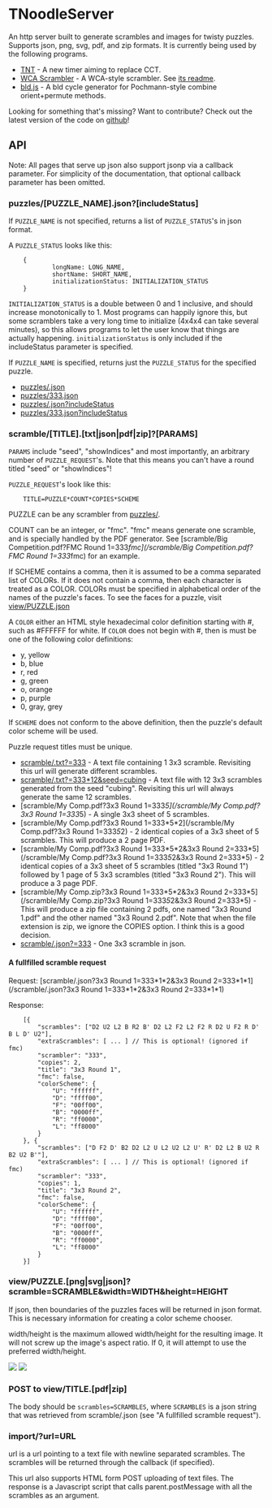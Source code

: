 # TNoodleServer #

An http server built to generate scrambles and images for twisty puzzles. Supports json, png, svg, pdf, and zip formats.  It is currently being used by the following programs.

* [TNT](/tnt/) - A new timer aiming to replace CCT.
* [WCA Scrambler](/scramble) - A WCA-style scrambler. See [its readme](/readme/scramble).
* [bld.js](/tnt/bld.html) - A bld cycle generator for Pochmann-style combine orient+permute methods.

Looking for something that's missing? Want to contribute? Check out the latest version of the code on [github](http://github.com/cubing/tnoodle)!

## API ##

Note: All pages that serve up json also support jsonp via a callback parameter. For simplicity of the documentation, that optional callback parameter has been omitted.

### puzzles/[PUZZLE_NAME].json?[includeStatus] ###

If `PUZZLE_NAME` is not specified, returns a list of `PUZZLE_STATUS`'s in json format.

A `PUZZLE_STATUS` looks like this:

        {
                longName: LONG_NAME,
                shortName: SHORT_NAME,
                initializationStatus: INITIALIZATION_STATUS
        }

`INITIALIZATION_STATUS` is a double between 0 and 1 inclusive, and should increase monotonically to 1. Most programs can happily ignore this, but some scramblers take a very long time to initialize (4x4x4 can take several minutes), so this allows programs to let the user know that things are actually happening. `initializationStatus` is only included if the includeStatus parameter is specified.

If `PUZZLE_NAME` is specified, returns just the `PUZZLE_STATUS` for the specified puzzle.

* [puzzles/.json](/puzzles/.json)
* [puzzles/333.json](/puzzles/333.json)
* [puzzles/.json?includeStatus](/puzzles/.json?includeStatus)
* [puzzles/333.json?includeStatus](/puzzles/333.json?includeStatus)

### scramble/[TITLE].[txt|json|pdf|zip]?[PARAMS] ###

`PARAMS` include "seed", "showIndices" and most importantly, an arbitrary number of `PUZZLE_REQUEST`'s. Note that this means you can't have a round titled "seed" or "showIndices"!

`PUZZLE_REQUEST`'s look like this:

        TITLE=PUZZLE*COUNT*COPIES*SCHEME

PUZZLE can be any scrambler from [puzzles/](/puzzles/).

COUNT can be an integer, or "fmc". "fmc" means generate one scramble, and is specially handled by the PDF generator. See [scramble/Big Competition.pdf?FMC Round 1=333*fmc](/scramble/Big Competition.pdf?FMC Round 1=333*fmc) for an example.

If SCHEME contains a comma, then it is assumed to be a comma separated list of COLORs. If it does not contain a comma, then each character is treated as a COLOR. COLORs must be specified in alphabetical order of the names of the puzzle's faces. To see the faces for a puzzle, visit [view/PUZZLE.json](/view/PUZZLE.json)

A `COLOR` either an HTML style hexadecimal color definition starting with #, such as #FFFFFF for white. If `COLOR` does not begin with #, then is must be one of the following color definitions:

* y, yellow
* b, blue
* r, red
* g, green
* o, orange
* p, purple
* 0, gray, grey

If `SCHEME` does not conform to the above definition, then the puzzle's default color scheme will be used.

Puzzle request titles must be unique.

* [scramble/.txt?=333](/scramble/.txt?=333) - A text file containing 1 3x3 scramble. Revisiting this url will generate different scrambles.
* [scramble/.txt?=333*12&seed=cubing](/scramble/.txt?=333*12&seed=cubing) - A text file with 12 3x3 scrambles generated from the seed "cubing". Revisiting this url will always generate the same 12 scrambles.
* [scramble/My Comp.pdf?3x3 Round 1=333*5](/scramble/My Comp.pdf?3x3 Round 1=333*5) - A single 3x3 sheet of 5 scrambles.
* [scramble/My Comp.pdf?3x3 Round 1=333\*5\*2](/scramble/My Comp.pdf?3x3 Round 1=333*5*2) - 2 identical copies of a 3x3 sheet of 5 scrambles. This will produce a 2 page PDF.
* [scramble/My Comp.pdf?3x3 Round 1=333\*5\*2&3x3 Round 2=333\*5](/scramble/My Comp.pdf?3x3 Round 1=333*5*2&3x3 Round 2=333*5) - 2 identical copies of a 3x3 sheet of 5 scrambles (titled "3x3 Round 1")
followed by 1 page of 5 3x3 scrambles (titled "3x3 Round 2"). This will produce a 3 page PDF.
* [scramble/My Comp.zip?3x3 Round 1=333\*5\*2&3x3 Round 2=333\*5](/scramble/My Comp.zip?3x3 Round 1=333*5*2&3x3 Round 2=333*5) - This will produce a zip file containing 2 pdfs, one named "3x3 Round 1.pdf" and the other named "3x3 Round 2.pdf". Note that when the file extension is zip, we ignore the COPIES option. I think this is a good decision.
* [scramble/.json?=333](/scramble/.json?=333) - One 3x3 scramble in json.


#### A fullfilled scramble request ####
Request: [scramble/.json?3x3 Round 1=333\*1\*2&3x3 Round 2=333\*1\*1](/scramble/.json?3x3 Round 1=333\*1\*2&3x3 Round 2=333\*1\*1)

Response:

        [{
            "scrambles": ["D2 U2 L2 B R2 B' D2 L2 F2 L2 F2 R D2 U F2 R D' B L D' U2"],
            "extraScrambles": [ ... ] // This is optional! (ignored if fmc)
            "scrambler": "333",
            "copies": 2,
            "title": "3x3 Round 1",
            "fmc": false,
            "colorScheme": {
                "U": "ffffff",
                "D": "ffff00",
                "F": "00ff00",
                "B": "0000ff",
                "R": "ff0000",
                "L": "ff8000"
            }
        }, {
            "scrambles": ["D F2 D' B2 D2 L2 U L2 U2 L2 U' R' D2 L2 B U2 R B2 U2 B'"],
            "extraScrambles": [ ... ] // This is optional! (ignored if fmc)
            "scrambler": "333",
            "copies": 1,
            "title": "3x3 Round 2",
            "fmc": false,
            "colorScheme": {
                "U": "ffffff",
                "D": "ffff00",
                "F": "00ff00",
                "B": "0000ff",
                "R": "ff0000",
                "L": "ff8000"
            }
        }]


### view/PUZZLE.[png|svg|json]?scramble=SCRAMBLE&width=WIDTH&height=HEIGHT ###

If json, then boundaries of the puzzles faces will be returned in json format. This is necessary information for creating a color scheme chooser.

width/height is the maximum allowed width/height for the resulting image. It will not screw up the image's aspect ratio. If 0, it will attempt to use the preferred width/height.

<a href="view/sq1.png?scramble=(3,3) /"><img src="view/sq1.png?scramble=(3,3) /" /></a>
<a href="view/sq1.svg?scramble=(3,3) /"><img src="view/sq1.svg?scramble=(3,3) /" /></a>

### POST to view/TITLE.[pdf|zip] ###

The body should be `scrambles=SCRAMBLES`, where `SCRAMBLES` is a json string that was retrieved from scramble/.json (see "A fullfilled scramble request").

### import/?url=URL ###
url is a url pointing to a text file with newline separated scrambles.
The scrambles will be returned through the callback (if specified).

This url also supports HTML form POST uploading of text files. The response is a Javascript script that calls parent.postMessage with all the scrambles as an argument.
